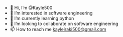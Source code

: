 - 👋 Hi, I’m @Kayle500
- 👀 I’m interested in software engineering 
- 🌱 I’m currently learning python 
- 💞️ I’m looking to collaborate on software engineering 
- 📫 How to reach me kayleiraki500@gmail.com

<!---
Kayle500/Kayle500 is a ✨ special ✨ repository because its `README.md` (this file) appears on your GitHub profile.
You can click the Preview link to take a look at your changes.
--->
